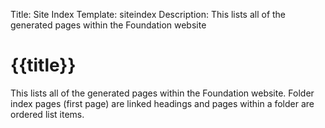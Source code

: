 Title: Site Index
Template: siteindex
Description: This lists all of the generated pages within the Foundation website

# {{title}}

This lists all of the generated pages within the Foundation website.
Folder index pages (first page) are linked headings and pages within a folder are ordered list items.
